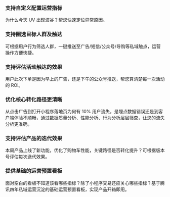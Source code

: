 ### 支持自定义配置运营指标
为什么今天 UV 出现波谷？帮您快速定位异常原因。

### 支持圈选目标人群及触达
可根据用户行为筛选人群，一键推送至广告/短信/公众号/导购等私域触点，运营操作方便快捷。

### 支持评估活动触达的效果
用户此次下单是因为早上的广告，还是下午的公众号推送，帮您算清楚每一次活动的 ROI。

### 优化核心转化路径更清晰
从点击广告到打开小程序落地页为何有 10% 用户流失，是埋点数据错误还是到客户端体验不顺畅，通过数据质量分析、性能分析、行为分析层层筛查，让您的流失分析更准确。

### 支持评估产品的迭代效果
本周产品上线了新功能，优化了购物车性能，关键路径是否转化提升？可根据版本号评估每次迭代效果。

### 提供基础的运营预置看板
面对空白的看板不知道该看哪些指标？除了小程序交易还应关心哪些指标？基于腾讯四年私域运营沉淀的基础运营预置看板，实现产品开箱即用。
